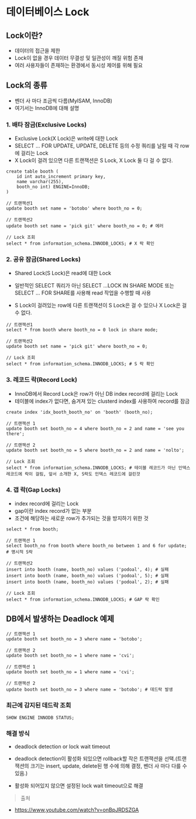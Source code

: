 # 데이터베이스 Lock

## Lock이란?

- 데이터의 접근을 제한
- Lock이 없을 경우 데이터 무결성 및 일관성이 깨질 위험 존재
- 여러 사용자들이 존재하는 환경에서 동시성 제어를 위해 필요

## Lock의 종류

- 벤더 사 마다 조금씩 다름(MyISAM, InnoDB)
- 여기서는 InnoDB에 대해 설명

### 1. 배타 잠금(Exclusive Locks)

- Exclusive Lock(X Lock)은 write에 대한 Lock
- SELECT ... FOR UPDATE, UPDATE, DELETE 등의 수정 쿼리를 날릴 때 각 row에 걸리는 Lock
- X Lock이 걸려 있으면 다른 트랜잭션은 S Lock, X Lock 둘 다 걸 수 없다.

```
create table booth (
    id int auto_increment primary key,
    name varchar(255),
    booth_no int) ENGINE=InnoDB;
)

// 트랜잭션1
update booth set name = 'botobo' where booth_no = 0;

// 트랜잭션2
update booth set name = 'pick git' where booth_no = 0; # 에러

// Lock 조회
select * from information_schema.INNODB_LOCKS; # X 락 확인
```

### 2. 공유 잠금(Shared Locks)

- Shared Lock(S Lock)은 read에 대한 Lock

- 일반적인 SELECT 쿼리가 아닌 SELECT ...LOCK IN SHARE MODE 또는 SELECT ... FOR SHARE를 사용해 read 작업을 수행할 때 사용

- S Lock이 걸려있는 row에 다른 트랜잭션이 S Lock은 걸 수 있으나 X Lock은 걸 수 없다.

```
// 트랜잭션1
select * from booth where booth_no = 0 lock in share mode;

// 트랜잭션2
update booth set name = 'pick git' where booth_no = 0;

// Lock 조회
select * from information_schema.INNODB_LOCKS; # S 락 확인
```

### 3. 레코드 락(Record Lock)

- InnoDB에서 Record Lock은 row가 아닌 DB index record에 걸리는 Lock
- 테이블에 index가 없다면, 숨겨져 있는 clusterd index를 사용하여 record를 잠금

```
create index 'idx_booth_booth_no' on 'booth' (booth_no);

// 트랜잭션 1
update booth set booth_no = 4 where booth_no = 2 and name = 'see you there';

// 트랜잭션 2
update booth set booth_no = 5 where booth_no = 2 and name = 'nolto';

// Lock 조회
select * from information_schema.INNODB_LOCKS; # 테이블 레코드가 아닌 인덱스 레코드에 락이 걸림, 앞서 소개한 X, S락도 인덱스 레코드에 걸린것
```

### 4. 갭 락(Gap Locks)

- index record에 걸리는 Lock
- gap이란 index record가 없는 부분
- 조건에 해당하는 새로운 row가 추가되는 것을 방지하기 위한 것

```
select * from booth;

// 트랜잭션 1
select booth_no from booth where booth_no between 1 and 6 for update; # 명시적 S락

// 트랜잭션2
insert into booth (name, booth_no) values ('podoal', 4); # 실패
insert into booth (name, booth_no) values ('podoal', 5); # 실패
insert into booth (name, booth_no) values ('podoal', 2); # 실패

// Lock 조회
select * from information_schema.INNODB_LOCKS; # GAP 락 확인
```

## DB에서 발생하는 Deadlock 예제

```
// 트랜잭션 1
update booth set booth_no = 3 where name = 'botobo';

// 트랜잭션 2
update booth set booth_no = 1 where name = 'cvi';

// 트랜잭션 1
update booth set booth_no = 1 where name = 'cvi';

// 트랜잭션 2
update booth set booth_no = 3 where name = 'botobo'; # 데드락 발생
```

### 최근에 감지된 데드락 조회

`SHOW ENGINE INNODB STATUS;`

### 해결 방식

- deadlock detection or lock wait timeout

- deadlock detection이 활성화 되있으면 rollback할 작은 트랜잭션을 선택.(트랜잭션의 크기는 insert, update, delete된 행 수에 의해 결정, 벤더 사 마다 다를 수 있음.)
- 활성화 되어있지 않으면 설정된 lock wait timeout으로 해결

> 출처

- https://www.youtube.com/watch?v=onBpJRDSZGA
